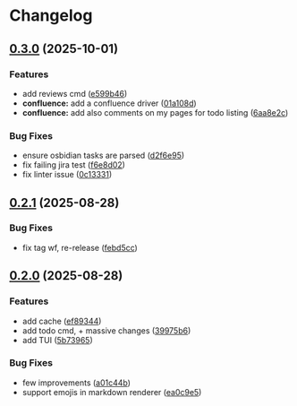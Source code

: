 # Changelog

## [0.3.0](https://github.com/Djiit/daily/compare/v0.2.1...v0.3.0) (2025-10-01)


### Features

* add reviews cmd ([e599b46](https://github.com/Djiit/daily/commit/e599b46267ea87a5b7b123a0b89632c9a3e44cbb))
* **confluence:** add a confluence driver ([01a108d](https://github.com/Djiit/daily/commit/01a108dda8331a75fdb429bb043d440b9ec04edb))
* **confluence:** add also comments on my pages for todo listing ([6aa8e2c](https://github.com/Djiit/daily/commit/6aa8e2c33c97417cb9fc7153211614fccf721e01))


### Bug Fixes

* ensure osbidian tasks are parsed ([d2f6e95](https://github.com/Djiit/daily/commit/d2f6e952eff3e3c98e70f66d35599282bd07c4c5))
* fix failing jira test ([f6e8d02](https://github.com/Djiit/daily/commit/f6e8d02a45c308f2ba23bcb82d6a5be70309d385))
* fix linter issue ([0c13331](https://github.com/Djiit/daily/commit/0c13331987af99c3a2a4f98e038ffa8f78cbd69a))

## [0.2.1](https://github.com/Djiit/daily/compare/v0.2.0...v0.2.1) (2025-08-28)


### Bug Fixes

* fix tag wf, re-release ([febd5cc](https://github.com/Djiit/daily/commit/febd5cc5a4649de2b8acb0c86d09e35f5755145f))

## [0.2.0](https://github.com/Djiit/daily/compare/v0.1.0...v0.2.0) (2025-08-28)


### Features

* add cache ([ef89344](https://github.com/Djiit/daily/commit/ef89344b851d28d90f878c56807139450cbf963c))
* add todo cmd, + massive changes ([39975b6](https://github.com/Djiit/daily/commit/39975b61bf33376d7454bdef2383323e4ed56730))
* add TUI ([5b73965](https://github.com/Djiit/daily/commit/5b73965c2aed4481da3552c10b592086ce23504a))


### Bug Fixes

* few improvements ([a01c44b](https://github.com/Djiit/daily/commit/a01c44bde64e98072af51165047597fb9b89d179))
* support emojis in markdown renderer ([ea0c9e5](https://github.com/Djiit/daily/commit/ea0c9e5572e1e9633e3c1a6d293407b9e5e6c569))
